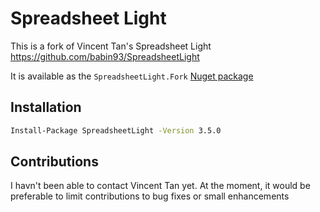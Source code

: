 # Spreadsheet Light

This is a fork of Vincent Tan's Spreadsheet Light <https://github.com/babin93/SpreadsheetLight>

It is available as the `SpreadsheetLight.Fork` [Nuget package](https://www.nuget.org/packages/SpreadsheetLight/)

## Installation

```bash
Install-Package SpreadsheetLight -Version 3.5.0
```

## Contributions

I havn't been able to contact Vincent Tan yet. At the moment, it would be preferable to limit contributions to bug fixes or small enhancements
